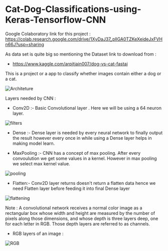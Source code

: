 # Cat-Dog-Classifications-using-Keras-Tensorflow-CNN
Google Colaboratory link for this project : https://colab.research.google.com/drive/1XyDaJ37_pllGA0TZKeXeideJxFVHn66J?usp=sharing

As data set is quite big so mentioning the Dataset link to download from :
 - https://www.kaggle.com/arpitjain007/dog-vs-cat-fastai

This is a project or a app to classify whether images contain either a dog or a cat.

![Architeture](https://user-images.githubusercontent.com/61824566/86999298-e6a22b00-c1cf-11ea-8cfd-257793e1f890.PNG)


Layers needed by CNN : 

* Conv2D :- Basic Convolutional layer . Here we will be using a 64 neuron layer.

![filters](https://user-images.githubusercontent.com/61824566/86999309-eefa6600-c1cf-11ea-86ab-d5610193ce23.PNG)

* Dense :- Dense layer is needed by every neural network to finally output the result however every once in while using a Dense layer helps in making model learn.

* MaxPooling :- CNN has a concept of max pooling. After every convoulution we get some values in a kernel. However in max pooling we select max kernel value.

![pooling](https://user-images.githubusercontent.com/61824566/86999323-f3bf1a00-c1cf-11ea-8cd5-35c15fbd2840.PNG)

* Flatten:- Conv2D layer returns doesn't return a flatten data hence we need Flatten layer before feeding it into final Dense layer

![flattening](https://user-images.githubusercontent.com/61824566/86999318-f15cc000-c1cf-11ea-9b6f-51872415433d.PNG)


Note :
A convolutional network receives a normal color image as a rectangular box whose width and height are measured by the number of pixels along those dimensions, and whose depth is three layers deep, one for each letter in RGB. Those depth layers are referred to as channels.

 - RGB layers of an image :
 
 ![RGB](https://user-images.githubusercontent.com/61824566/86999330-f6217400-c1cf-11ea-89ec-d24967ff20c2.PNG)
